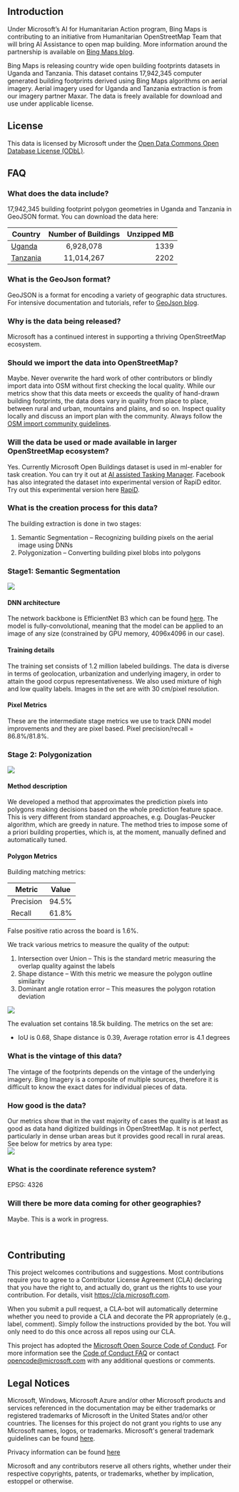## Introduction
Under Microsoft’s AI for Humanitarian Action program, Bing Maps is contributing to an initiative from Humanitarian OpenStreetMap Team that will bring AI Assistance to open map building. More information around the partnership is available on [Bing Maps blog](https://blogs.bing.com/maps/2019-09/microsoft-releases-18M-building-footprints-in-uganda-and-tanzania-to-enable-ai-assisted-mapping).

Bing Maps is releasing country wide open building footprints datasets in Uganda and Tanzania. This dataset contains 17,942,345‬ computer generated building footprints derived using Bing Maps algorithms on aerial imagery. Aerial imagery used for Uganda and Tanzania extraction is from our imagery partner Maxar. The data is freely available for download and use under applicable license. 


## License
This data is licensed by Microsoft under the [Open Data Commons Open Database License (ODbL)](https://opendatacommons.org/licenses/odbl/).

## FAQ
### What does the data include?
17,942,345‬ building footprint polygon geometries in Uganda and Tanzania in GeoJSON format. You can download the data here:

| Country       | Number of Buildings  | Unzipped MB |
| ------------- |:-------------:| -----:|
| [Uganda](https://usbuildingdata.blob.core.windows.net/tanzania-uganda-buildings/Uganda_2019-09-16.zip)|6,928,078‬|1339|
| [Tanzania](https://usbuildingdata.blob.core.windows.net/tanzania-uganda-buildings/Tanzania_2019-09-16.zip)|11,014,267‬|2202|

### What is the GeoJson format?
GeoJSON is a format for encoding a variety of geographic data structures. 
For intensive documentation and tutorials, refer to [GeoJson blog](http://geojson.org/).

### Why is the data being released?
Microsoft has a continued interest in supporting a thriving OpenStreetMap ecosystem.

### Should we import the data into OpenStreetMap?
Maybe. Never overwrite the hard work of other contributors or blindly import data into OSM without first checking the local quality. While our metrics show that this data meets or exceeds the quality of hand-drawn building footprints, the data does vary in quality from place to place, between rural and urban, mountains and plains, and so on. Inspect quality locally and discuss an import plan with the community. Always follow the [OSM import community guidelines](https://wiki.openstreetmap.org/wiki/Import/Guidelines).

### Will the data be used or made available in larger OpenStreetMap ecosystem?
Yes. Currently Microsoft Open Buildings dataset is used in ml-enabler for task creation. You can try it out at [AI assisted Tasking Manager](https://tasks-assisted.hotosm.org/). Facebook has also integrated the dataset into experimental version of RapiD editor. Try out this experimental version here [RapiD](https://mapwith.ai/rapid-sotm2019).

### What is the creation process for this data?
The building extraction is done in two stages:
1.	Semantic Segmentation – Recognizing building pixels on the aerial image using DNNs
2.	Polygonization – Converting building pixel blobs into polygons

### Stage1: Semantic Segmentation
![](/images/segmentation.jpg)

#### DNN architecture
The network backbone is EfficientNet B3 which can be found [here](https://arxiv.org/abs/1905.11946).
The model is fully-convolutional, meaning that the model can be applied to an image of any size (constrained by GPU memory, 4096x4096 in our case).

#### Training details
The training set consists of 1.2 million labeled buildings. The data is diverse in terms of geolocation, urbanization and underlying imagery, in order to attain the good corpus representativeness. We also used mixture of high and low quality labels. Images in the set are with 30 cm/pixel resolution.

#### Pixel Metrics
These are the intermediate stage metrics we use to track DNN model improvements and they are pixel based.
Pixel precision/recall = 86.8%/81.8%.

### Stage 2: Polygonization
![](/images/polygonization.jpg)

#### Method description
We developed a method that approximates the prediction pixels into polygons making decisions based on the whole prediction feature space. This is very different from standard approaches, e.g. Douglas-Peucker algorithm, which are greedy in nature. The method tries to impose some of a priori building properties, which is, at the moment, manually defined and automatically tuned.

#### Polygon Metrics
Building matching metrics:

| Metric | Value |
| --- | :---: |
| Precision | 94.5% |
| Recall | 61.8% |

False positive ratio across the board is 1.6%.

We track various metrics to measure the quality of the output:
1. Intersection over Union – This is the standard metric measuring the overlap quality against the labels
2. Shape distance – With this metric we measure the polygon outline similarity
3. Dominant angle rotation error – This measures the polygon rotation deviation

![](/images/bldgmetrics.JPG)

The evaluation set contains 18.5k building. The metrics on the set are:
- IoU is 0.68, Shape distance is 0.39, Average rotation error is 4.1 degrees

### What is the vintage of this data?
The vintage of the footprints depends on the vintage of the underlying imagery. Bing Imagery is a composite of multiple sources, therefore it is difficult to know the exact dates for individual pieces of data.

### How good is the data?
Our metrics show that in the vast majority of cases the quality is at least as good as data hand digitized buildings in OpenStreetMap. It is not perfect, particularly in dense urban areas but it provides good recall in rural areas. See below for metrics by area type:  
![](/images/polygonmetrics.JPG)

### What is the coordinate reference system?
EPSG: 4326

### Will there be more data coming for other geographies?
Maybe. This is a work in progress.

<br>

## Contributing

This project welcomes contributions and suggestions.  Most contributions require you to agree to a
Contributor License Agreement (CLA) declaring that you have the right to, and actually do, grant us
the rights to use your contribution. For details, visit https://cla.microsoft.com.

When you submit a pull request, a CLA-bot will automatically determine whether you need to provide
a CLA and decorate the PR appropriately (e.g., label, comment). Simply follow the instructions
provided by the bot. You will only need to do this once across all repos using our CLA.

This project has adopted the [Microsoft Open Source Code of Conduct](https://opensource.microsoft.com/codeofconduct/).
For more information see the [Code of Conduct FAQ](https://opensource.microsoft.com/codeofconduct/faq/) or
contact [opencode@microsoft.com](mailto:opencode@microsoft.com) with any additional questions or comments.

## Legal Notices

Microsoft, Windows, Microsoft Azure and/or other Microsoft products and services referenced in the documentation
may be either trademarks or registered trademarks of Microsoft in the United States and/or other countries.
The licenses for this project do not grant you rights to use any Microsoft names, logos, or trademarks.
Microsoft's general trademark guidelines can be found [here](http://go.microsoft.com/fwlink/?LinkID=254653).

Privacy information can be found [here](https://privacy.microsoft.com/en-us/)

Microsoft and any contributors reserve all others rights, whether under their respective copyrights, patents,
or trademarks, whether by implication, estoppel or otherwise.
